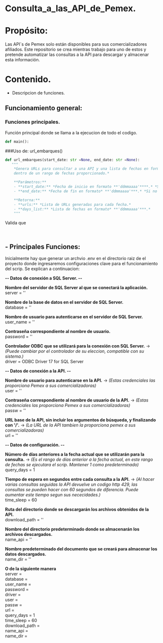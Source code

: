 # Consulta_a_las_API_de_Pemex.

# **Propósito:**  
   Las API´s de Pemex solo están disponibles para sus comercializadores afiliados. Este repositorio se crea mientras trabajo para uno de estos y pretende automatizar las consultas a la API para descargar y almacenar esta información.  

# **Contenido.**  
- Descripcion de funciones. 
   
## **Funcionamiento general:**

### **Funciones principales.**   

Función principal donde se llama a la ejecucion de todo el codigo.
``` Python
def main():
```
###Uso de: url_embarques()
```python
def url_embarques(start_date: str =None, end_date: str =None):
   """
    *Genera URLs para consultar a una API y una lista de fechas en formato 'ddmmaaaa'
    dentro de un rango de fechas proporcionado.*

    **Parámetros:**  
    - **start_date:** *Fecha de inicio en formato **'ddmmaaaa'****.* *Si no se proporciona, se usa el valor del archivo .env* **'query_days'***.*
    - **end_date:** *Fecha de fin en formato* **'ddmmaaaa'***.* *Si no se proporciona, se usa la fecha actual.*

    **Retorna:**  
    - **urls:** *Lista de URLs generadas para cada fecha.*
    - **days_list:** *Lista de fechas en formato* **'ddmmaaaa'***.*
    """
```  
Valida que
```
```

```
```







## - **Principales Funciones:**
   Inicialmente hay que generar un archvio .env en el directorio raiz de el proyecto donde ingresaremos configuraciones clave para el funcionamiento del scrip. Se explican a continuacion:

   **-- Datos de conexión a SQL Server. --**
  
   **Nombre del servidor de SQL Server al que se conectará la aplicación.**  
   server = ''
   
   **Nombre de la base de datos en el servidor de SQL Server.**  
   database = '' 

   **Nombre de usuario para autenticarse en el servidor de SQL Server.**  
   user_name = ''
   
   **Contraseña correspondiente al nombre de usuario.**  
   password = ''
   
   **Controlador ODBC que se utilizará para la conexión con SQL Server.** -> *(Puede cambiar por el controlador de su eleccion, compatible con su sistema.)*  
   driver = ODBC Driver 17 for SQL Server 
   
   **-- Datos de conexión a la API. --**
   
   **Nombre de usuario para autenticarse en la API.** -> *(Estas credenciales las proporciona Pemex a sus comercializadoras)*  
   user = ''
   
   **Contraseña correspondiente al nombre de usuario de la API.** -> *(Estas credenciales las proporciona Pemex a sus comercializadoras)*  
   passw = ''
   
   **URL base de la API, sin incluir los argumentos de búsqueda, y finalizando con '/'.** -> *(La URL de la API tambien la proporciona pemex a sus comercializadoras)*  
   url = ''
   
   **-- Datos de configuración. --**
   
   **Número de días anteriores a la fecha actual que se utilizarán para la consulta.** -> *(Es el rango de días anterior a la fecha actual, en este rango de fechas se ejecutara el scrip. Mantener 1 como predeterminado)*  
   query_days = 1 
   
   **Tiempo de espera en segundos entre cada consulta a la API.** -> *(Al hacer varias consultas seguidas la API devuelve un codigo http 429, las consultas se pueden hacer con 60 segundos de diferencia. Puede aumentar este tiempo segun sus nececidades.)*  
   time_sleep = 60 
   
   **Ruta del directorio donde se descargarán los archivos obtenidos de la API.**  
   download_path = '' 
   
   **Nombre del directorio predeterminado donde se almacenarán los archivos descargados.**  
   name_api = '' 
   
   **Nombre predeterminado del documento que se creará para almacenar los datos descargados.**  
   name_dir = ''   
   
   **O de la siguiente manera**  
   server =  
   database =   
   user_name =    
   password =   
   driver =   
   user =   
   passw =   
   url =    
   query_days = 1   
   time_sleep = 60   
   download_path =   
   name_api =   
   name_dir =    
